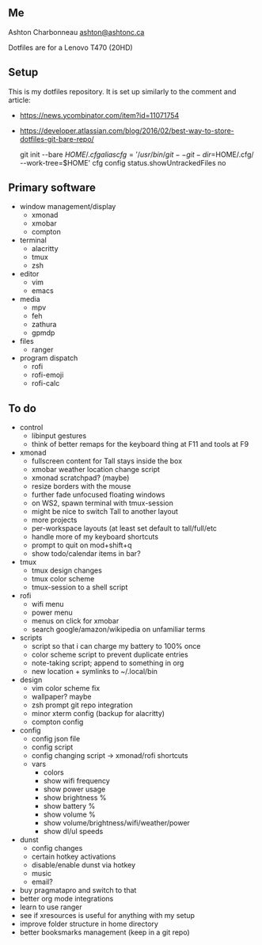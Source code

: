 ## Me

Ashton Charbonneau
ashton@ashtonc.ca

Dotfiles are for a Lenovo T470 (20HD)

## Setup

This is my dotfiles repository. It is set up similarly to the comment and article:
- https://news.ycombinator.com/item?id=11071754
- https://developer.atlassian.com/blog/2016/02/best-way-to-store-dotfiles-git-bare-repo/

    git init --bare $HOME/.cfg
    alias cfg='/usr/bin/git --git-dir=$HOME/.cfg/ --work-tree=$HOME'
    cfg config status.showUntrackedFiles no

## Primary software

- window management/display
	- xmonad
	- xmobar
	- compton
- terminal
	- alacritty
	- tmux
	- zsh
- editor
	- vim
	- emacs
- media
	- mpv
	- feh
	- zathura
	- gpmdp
- files
	- ranger
- program dispatch
	- rofi
	- rofi-emoji
	- rofi-calc

## To do

- control
	- libinput gestures
	- think of better remaps for the keyboard thing at F11 and tools at F9
- xmonad
	- fullscreen content for Tall stays inside the box
	- xmobar weather location change script
	- xmonad scratchpad? (maybe)
	- resize borders with the mouse
	- further fade unfocused floating windows
	- on WS2, spawn terminal with tmux-session
	- might be nice to switch Tall to another layout
	- more projects
	- per-workspace layouts (at least set default to tall/full/etc
	- handle more of my keyboard shortcuts
	- prompt to quit on mod+shift+q
	- show todo/calendar items in bar?
- tmux
	- tmux design changes
	- tmux color scheme
	- tmux-session to a shell script
- rofi
	- wifi menu
	- power menu
	- menus on click for xmobar
	- search google/amazon/wikipedia on unfamiliar terms
- scripts
	- script so that i can charge my battery to 100% once
	- color scheme script to prevent duplicate entries
	- note-taking script; append to something in org
	- new location + symlinks to ~/.local/bin
- design
	- vim color scheme fix
	- wallpaper? maybe
	- zsh prompt git repo integration
	- minor xterm config (backup for alacritty)
	- compton config
- config
	- config json file
	- config script
	- config changing script -> xmonad/rofi shortcuts
	- vars
		- colors
		- show wifi frequency
		- show power usage
		- show brightness %
		- show battery %
		- show volume %
		- show volume/brightness/wifi/weather/power
		- show dl/ul speeds
- dunst
	- config changes
	- certain hotkey activations
	- disable/enable dunst via hotkey
	- music
	- email?
- buy pragmatapro and switch to that
- better org mode integrations
- learn to use ranger
- see if xresources is useful for anything with my setup
- improve folder structure in home directory
- better booksmarks management (keep in a git repo)

